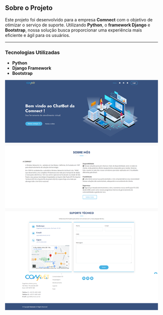 ## Sobre o Projeto

Este projeto foi desenvolvido para a empresa **Comnect** com o objetivo de otimizar o serviço de suporte. Utilizando **Python**, o **framework Django** e **Bootstrap**, nossa solução busca proporcionar uma experiência mais eficiente e ágil para os usuários.

---

### Tecnologias Utilizadas

- **Python**
- **Django Framework**
- **Bootstrap**


![image](https://github.com/sullyanoo/PortalChatBot/blob/main/Template_Comnect_ChatBot.png)
